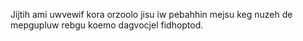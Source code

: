 Jijtih ami uwvewif kora orzoolo jisu iw pebahhin mejsu keg nuzeh de mepgupluw rebgu koemo dagvocjel fidhoptod.